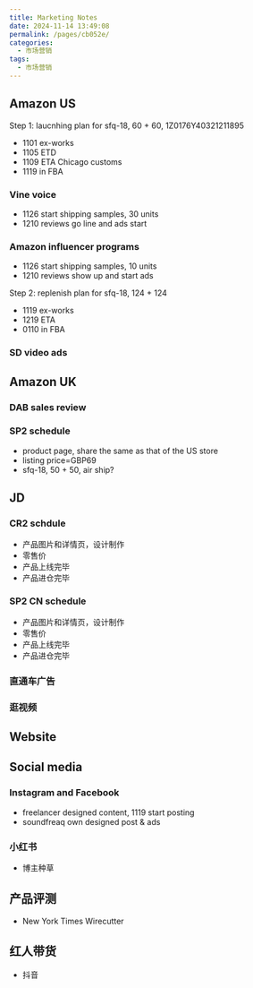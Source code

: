 ```yaml
---
title: Marketing Notes
date: 2024-11-14 13:49:08
permalink: /pages/cb052e/
categories: 
  - 市场营销
tags: 
  - 市场营销
---
```


## Amazon US

Step 1:
laucnhing plan for sfq-18, 60 + 60, 1Z0176Y40321211895

- 1101 ex-works
- 1105 ETD
- 1109 ETA Chicago customs
- 1119 in FBA

### Vine voice

- 1126 start shipping samples, 30 units
- 1210 reviews go line and ads start

### Amazon influencer programs

- 1126 start shipping samples, 10 units
- 1210 reviews show up and start ads

Step 2:
replenish plan for sfq-18, 124 + 124

- 1119 ex-works
- 1219 ETA
- 0110 in FBA

### SD video ads

## Amazon UK

### DAB sales review

### SP2 schedule

- product page, share the same as that of the US store
- listing price=GBP69
- sfq-18, 50 + 50, air ship?

## JD

### CR2 schdule

- 产品图片和详情页，设计制作
- 零售价
- 产品上线完毕
- 产品进仓完毕

### SP2 CN schedule

- 产品图片和详情页，设计制作
- 零售价
- 产品上线完毕
- 产品进仓完毕

### 直通车广告

### 逛视频

## Website

## Social media

### Instagram and Facebook

- freelancer designed content, 1119 start posting
- soundfreaq own designed post & ads

### 小红书

- 博主种草

## 产品评测

- New York Times Wirecutter

## 红人带货

- 抖音
